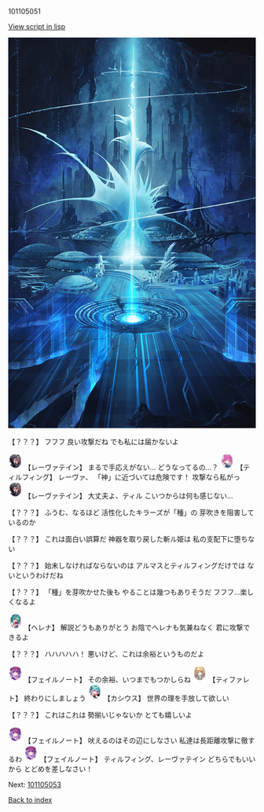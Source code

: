 101105051

[View script in lisp](../scripts/101105051.txt)

![profound.png](../images/backgrounds/profound.png)

【？？？】
フフフ
良い攻撃だね
でも私には届かないよ

<img src="../images/units/3100211.png" alt="3100211.png" height="34"/>
【レーヴァテイン】
まるで手応えがない…
どうなってるの…？

<img src="../images/units/3101411.png" alt="3101411.png" height="34"/>
【ティルフィング】
レーヴァ、
「神」に近づいては危険です！
攻撃なら私がっ

<img src="../images/units/3100211.png" alt="3100211.png" height="34"/>
【レーヴァテイン】
大丈夫よ、ティル
こいつからは何も感じない…

【？？？】
ふうむ、なるほど
活性化したキラーズが「種」の
芽吹きを阻害しているのか

【？？？】
これは面白い誤算だ
神器を取り戻した斬ル姫は
私の支配下に堕ちない

【？？？】
始末しなければならないのは
アルマスとティルフィングだけでは
ないというわけだね

【？？？】
「種」を芽吹かせた後も
やることは幾つもありそうだ
フフフ…楽しくなるよ

<img src="../images/units/3302811.png" alt="3302811.png" height="34"/>
【ヘレナ】
解説どうもありがとう
お陰でヘレナも気兼ねなく
君に攻撃できるよ

【？？？】
ハハハハハ！
悪いけど、これは余裕というものだよ

<img src="../images/units/3401911.png" alt="3401911.png" height="34"/>
【フェイルノート】
その余裕、いつまでもつかしらね

<img src="../images/units/3503211.png" alt="3503211.png" height="34"/>
【ティファレト】
終わりにしましょう

<img src="../images/units/3303111.png" alt="3303111.png" height="34"/>
【カシウス】
世界の理を手放して欲しい

【？？？】
これはこれは
勢揃いじゃないか
とても嬉しいよ

<img src="../images/units/3401911.png" alt="3401911.png" height="34"/>
【フェイルノート】
吠えるのはその辺にしなさい
私達は長距離攻撃に徹するわ

<img src="../images/units/3401911.png" alt="3401911.png" height="34"/>
【フェイルノート】
ティルフィング、レーヴァテイン
どちらでもいいから
とどめを差しなさい！

Next: [101105053](101105053.md)

[Back to index](index.md)
